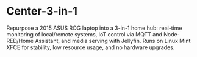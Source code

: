 # Center-3-in-1
Repurpose a 2015 ASUS ROG laptop into a 3-in-1 home hub: real-time monitoring of local/remote systems, IoT control via MQTT and Node-RED/Home Assistant, and media serving with Jellyfin. Runs on Linux Mint XFCE for stability, low resource usage, and no hardware upgrades.
